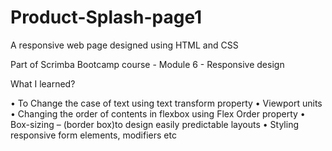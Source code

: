 # Product-Splash-page1


A responsive web page designed using HTML and CSS


Part of Scrimba Bootcamp course - Module 6 - Responsive design


What I learned?


•	To Change the case of text using text transform property
•	Viewport units
•	Changing the order of contents in flexbox using Flex Order property
•	Box-sizing – (border box)to design easily predictable layouts
•	Styling responsive form elements, modifiers etc
